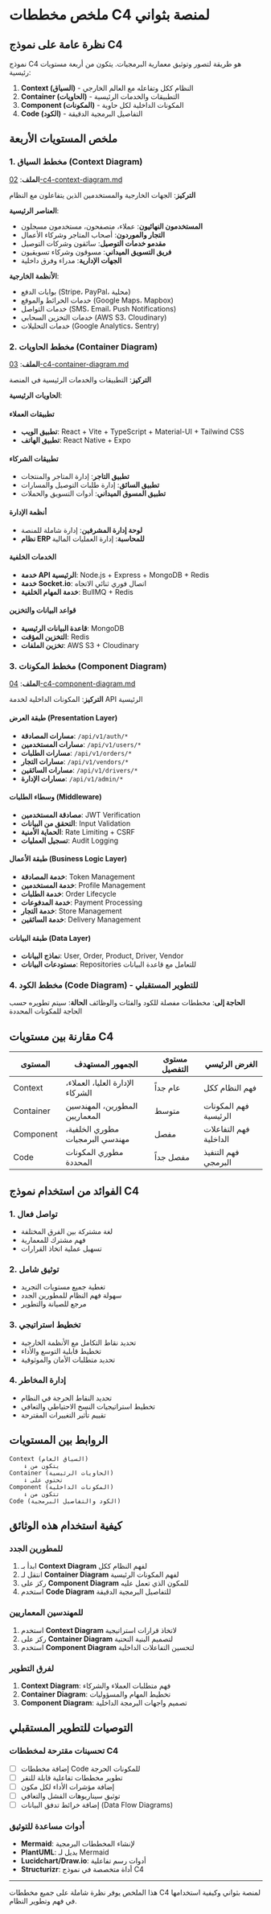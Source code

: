 # ملخص مخططات C4 لمنصة بثواني

## نظرة عامة على نموذج C4

نموذج C4 هو طريقة لتصور وتوثيق معمارية البرمجيات. يتكون من أربعة مستويات رئيسية:

1. **Context (السياق)** - النظام ككل وتفاعله مع العالم الخارجي
2. **Container (الحاويات)** - التطبيقات والخدمات الرئيسية
3. **Component (المكونات)** - المكونات الداخلية لكل حاوية
4. **Code (الكود)** - التفاصيل البرمجية الدقيقة

## ملخص المستويات الأربعة

### 1. مخطط السياق (Context Diagram)
**الملف**: [02-c4-context-diagram.md](02-c4-context-diagram.md)

**التركيز**: الجهات الخارجية والمستخدمين الذين يتفاعلون مع النظام

**العناصر الرئيسية**:
- **المستخدمون النهائيون**: عملاء، متصفحون، مستخدمون مسجلون
- **التجار والموردون**: أصحاب المتاجر وشركاء الأعمال
- **مقدمو خدمات التوصيل**: سائقون وشركات التوصيل
- **فريق التسويق الميداني**: مسوقون وشركاء تسويقيون
- **الجهات الإدارية**: مدراء وفرق داخلية

**الأنظمة الخارجية**:
- بوابات الدفع (Stripe، PayPal، محلية)
- خدمات الخرائط والموقع (Google Maps، Mapbox)
- خدمات التواصل (SMS، Email، Push Notifications)
- خدمات التخزين السحابي (AWS S3، Cloudinary)
- خدمات التحليلات (Google Analytics، Sentry)

### 2. مخطط الحاويات (Container Diagram)
**الملف**: [03-c4-container-diagram.md](03-c4-container-diagram.md)

**التركيز**: التطبيقات والخدمات الرئيسية في المنصة

**الحاويات الرئيسية**:

#### تطبيقات العملاء
- **تطبيق الويب**: React + Vite + TypeScript + Material-UI + Tailwind CSS
- **تطبيق الهاتف**: React Native + Expo

#### تطبيقات الشركاء
- **تطبيق التاجر**: إدارة المتاجر والمنتجات
- **تطبيق السائق**: إدارة طلبات التوصيل والمسارات
- **تطبيق المسوق الميداني**: أدوات التسويق والحملات

#### أنظمة الإدارة
- **لوحة إدارة المشرفين**: إدارة شاملة للمنصة
- **نظام ERP للمحاسبة**: إدارة العمليات المالية

#### الخدمات الخلفية
- **خدمة API الرئيسية**: Node.js + Express + MongoDB + Redis
- **خدمة Socket.io**: اتصال فوري ثنائي الاتجاه
- **خدمة المهام الخلفية**: BullMQ + Redis

#### قواعد البيانات والتخزين
- **قاعدة البيانات الرئيسية**: MongoDB
- **التخزين المؤقت**: Redis
- **تخزين الملفات**: AWS S3 + Cloudinary

### 3. مخطط المكونات (Component Diagram)
**الملف**: [04-c4-component-diagram.md](04-c4-component-diagram.md)

**التركيز**: المكونات الداخلية لخدمة API الرئيسية

#### طبقة العرض (Presentation Layer)
- **مسارات المصادقة**: `/api/v1/auth/*`
- **مسارات المستخدمين**: `/api/v1/users/*`
- **مسارات الطلبات**: `/api/v1/orders/*`
- **مسارات التجار**: `/api/v1/vendors/*`
- **مسارات السائقين**: `/api/v1/drivers/*`
- **مسارات الإدارة**: `/api/v1/admin/*`

#### وسطاء الطلبات (Middleware)
- **مصادقة المستخدمين**: JWT Verification
- **التحقق من البيانات**: Input Validation
- **الحماية الأمنية**: Rate Limiting + CSRF
- **تسجيل العمليات**: Audit Logging

#### طبقة الأعمال (Business Logic Layer)
- **خدمة المصادقة**: Token Management
- **خدمة المستخدمين**: Profile Management
- **خدمة الطلبات**: Order Lifecycle
- **خدمة المدفوعات**: Payment Processing
- **خدمة التجار**: Store Management
- **خدمة السائقين**: Delivery Management

#### طبقة البيانات (Data Layer)
- **نماذج البيانات**: User, Order, Product, Driver, Vendor
- **مستودعات البيانات**: Repositories للتعامل مع قاعدة البيانات

### 4. مخطط الكود (Code Diagram) - للتطوير المستقبلي
**الحاجة إلى**: مخططات مفصلة للكود والفئات والوظائف
**الحالة**: سيتم تطويره حسب الحاجة للمكونات المحددة

## مقارنة بين مستويات C4

| المستوى | الجمهور المستهدف | مستوى التفصيل | الغرض الرئيسي |
|---------|-------------------|----------------|---------------|
| Context | الإدارة العليا، العملاء، الشركاء | عام جداً | فهم النظام ككل |
| Container | المطورين، المهندسين المعماريين | متوسط | فهم المكونات الرئيسية |
| Component | مطوري الخلفية، مهندسي البرمجيات | مفصل | فهم التفاعلات الداخلية |
| Code | مطوري المكونات المحددة | مفصل جداً | فهم التنفيذ البرمجي |

## الفوائد من استخدام نموذج C4

### 1. تواصل فعال
- لغة مشتركة بين الفرق المختلفة
- فهم مشترك للمعمارية
- تسهيل عملية اتخاذ القرارات

### 2. توثيق شامل
- تغطية جميع مستويات التجريد
- سهولة فهم النظام للمطورين الجدد
- مرجع للصيانة والتطوير

### 3. تخطيط استراتيجي
- تحديد نقاط التكامل مع الأنظمة الخارجية
- تخطيط قابلية التوسع والأداء
- تحديد متطلبات الأمان والموثوقية

### 4. إدارة المخاطر
- تحديد النقاط الحرجة في النظام
- تخطيط استراتيجيات النسخ الاحتياطي والتعافي
- تقييم تأثير التغييرات المقترحة

## الروابط بين المستويات

```
Context (السياق العام)
    ↓ يتكون من
Container (الحاويات الرئيسية)
    ↓ تحتوي على
Component (المكونات الداخلية)
    ↓ تتكون من
Code (الكود والتفاصيل البرمجية)
```

## كيفية استخدام هذه الوثائق

### للمطورين الجدد
1. ابدأ بـ **Context Diagram** لفهم النظام ككل
2. انتقل لـ **Container Diagram** لفهم المكونات الرئيسية
3. ركز على **Component Diagram** للمكون الذي تعمل عليه
4. استخدم **Code Diagram** للتفاصيل البرمجية الدقيقة

### للمهندسين المعماريين
1. استخدم **Context Diagram** لاتخاذ قرارات استراتيجية
2. ركز على **Container Diagram** لتصميم البنية التحتية
3. استخدم **Component Diagram** لتحسين التفاعلات الداخلية

### لفرق التطوير
1. **Context Diagram**: فهم متطلبات العملاء والشركاء
2. **Container Diagram**: تخطيط المهام والمسؤوليات
3. **Component Diagram**: تصميم واجهات البرمجة الداخلية

## التوصيات للتطوير المستقبلي

### تحسينات مقترحة لمخططات C4
- [ ] إضافة مخططات Code للمكونات الحرجة
- [ ] تطوير مخططات تفاعلية قابلة للنقر
- [ ] إضافة مؤشرات الأداء لكل مكون
- [ ] توثيق سيناريوهات الفشل والتعافي
- [ ] إضافة خرائط تدفق البيانات (Data Flow Diagrams)

### أدوات مساعدة للتوثيق
- **Mermaid**: لإنشاء المخططات البرمجية
- **PlantUML**: بديل لـ Mermaid
- **Lucidchart/Draw.io**: أدوات رسم تفاعلية
- **Structurizr**: أداة متخصصة في نموذج C4

---

هذا الملخص يوفر نظرة شاملة على جميع مخططات C4 لمنصة بثواني وكيفية استخدامها في فهم وتطوير النظام.
